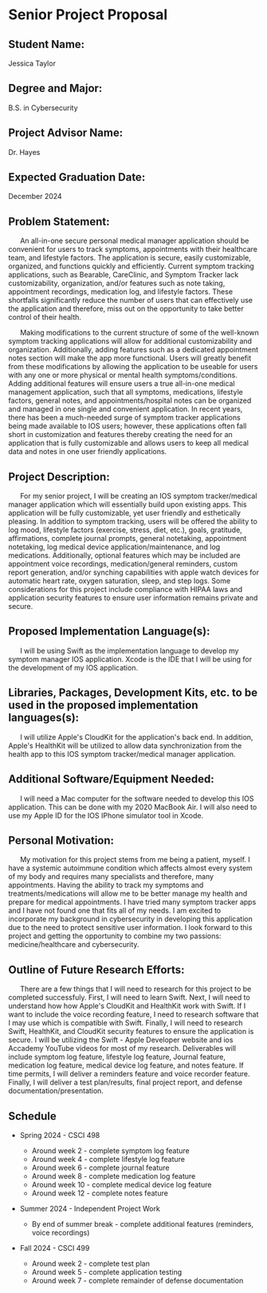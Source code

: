 # Senior Project Proposal

## Student Name: 
Jessica Taylor

## Degree and Major: 
B.S. in Cybersecurity

## Project Advisor Name: 
Dr. Hayes

## Expected Graduation Date: 
December 2024

## Problem Statement:
&nbsp; &nbsp; &nbsp; An all-in-one secure personal medical manager application should be convenient for users to track symptoms, appointments with their healthcare team, and lifestyle factors. The application is secure, easily customizable, organized, and functions quickly and efficiently. Current symptom tracking applications, such as Bearable, CareClinic, and Symptom Tracker lack customizability, organization, and/or features such as note taking, appointment recordings, medication log, and lifestyle factors. These shortfalls significantly reduce the number of users that can effectively use the application and therefore, miss out on the opportunity to take better control of their health. 

&nbsp; &nbsp; &nbsp; Making modifications to the current structure of some of the well-known symptom tracking applications will allow for additional customizability and organization. Additionally, adding features such as a dedicated appointment notes section will make the app more functional. Users will greatly benefit from these modifications by allowing the application to be useable for users with any one or more physical or mental health symptoms/conditions. Adding additional features will ensure users a true all-in-one medical management application, such that all symptoms, medications, lifestyle factors, general notes, and appointments/hospital notes can be organized and managed in one single and convenient application. In recent years, there has been a much-needed surge of symptom tracker applications being made available to IOS users; however, these applications often fall short in customization and features thereby creating the need for an application that is fully customizable and allows users to keep all medical data and notes in one user friendly applications. 

## Project Description:
&nbsp; &nbsp; &nbsp; For my senior project, I will be creating an IOS symptom tracker/medical manager application which will essentially build upon existing apps. This application will be fully customizable, yet user friendly and esthetically pleasing. In addition to symptom tracking, users will be offered the ability to log mood, lifestyle factors (exercise, stress, diet, etc.), goals, gratitude, affirmations, complete journal prompts, general notetaking, appointment notetaking, log medical device application/maintenance, and log medications. Additionally, optional features which may be included are appointment voice recordings, medication/general reminders, custom report generation, and/or synching capabilities with apple watch devices for automatic heart rate, oxygen saturation, sleep, and step logs. Some considerations for this project include compliance with HIPAA laws and application security features to ensure user information remains private and secure.

## Proposed Implementation Language(s): 
&nbsp; &nbsp; &nbsp; I will be using Swift as the implementation language to develop my symptom manager IOS application. Xcode is the IDE that I will be using for the development of my IOS application.

## Libraries, Packages, Development Kits, etc. to be used in the proposed implementation languages(s):
&nbsp; &nbsp; &nbsp; I will utilize Apple's CloudKit for the application's back end. In addition, Apple's HealthKit will be utilized to allow data synchronization from the health app to this IOS symptom tracker/medical manager application. 

## Additional Software/Equipment Needed:
&nbsp; &nbsp; &nbsp; I will need a Mac computer for the software needed to develop this IOS application. This can be done with my 2020 MacBook Air. I will also need to use my Apple ID for the IOS IPhone simulator tool in Xcode.

## Personal Motivation:
&nbsp; &nbsp; &nbsp; My motivation for this project stems from me being a patient, myself. I have a systemic autoimmune condition which affects almost every system of my body and requires many specialists and therefore, many appointments. Having the ability to track my symptoms and treatments/medications will allow me to be better manage my health and prepare for medical appointments. I have tried many symptom tracker apps and I have not found one that fits all of my needs. I am excited to incorporate my background in cybersecurity in developing this application due to the need to protect sensitive user information. I look forward to this project and getting the opportunity to combine my two passions: medicine/healthcare and cybersecurity.

## Outline of Future Research Efforts:
&nbsp; &nbsp; &nbsp; There are a few things that I will need to research for this project to be completed successfuly. First, I will need to learn Swift. Next, I will need to understand how how Apple's CloudKit and HealthKit work with Swift. If I want to include the voice recording feature, I need to research software that I may use which is compatible with Swift. Finally, I will need to research Swift, HealthKit, and CloudKit security features to ensure the application is secure. I will be utilizing the Swift - Apple Developer website and ios Accademy YouTube videos for most of my research. Deliverables will include symptom log feature, lifestyle log feature, Journal feature, medication log feature, medical device log feature, and notes feature. If time permits, I will deliver a reminders feature and voice recorder feature. Finally, I will deliver a test plan/results, final project report, and defense documentation/presentation. 

## Schedule
* Spring 2024 - CSCI 498
  * Around week 2 - complete symptom log feature
  * Around week 4 - complete lifestyle log feature
  * Around week 6 - complete journal feature
  * Around week 8 - complete medication log feature
  * Around week 10 - complete medical device log feature
  * Around week 12 - complete notes feature

* Summer 2024 - Independent Project Work
  * By end of summer break - complete additional features (reminders, voice recordings)

* Fall 2024 - CSCI 499
  * Around week 2 - complete test plan
  * Around week 5 - complete application testing
  * Around week 7 - complete remainder of defense documentation

